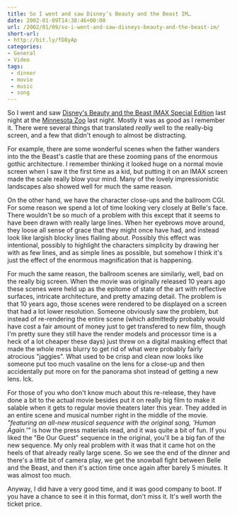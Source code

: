 ```yaml
---
title: So I went and saw Disney’s Beauty and the Beast IM…
date: 2002-01-09T14:38:46+00:00
url: /2002/01/09/so-i-went-and-saw-disneys-beauty-and-the-beast-im/
short-url:
- http://bit.ly/fD8yAp
categories:
- General
- Video
tags:
 - dinner
 - movie
 - music
 - song
---
```

So I went and saw <a href="http://disney.go.com/disneypictures/beautyandthebeast/intro.html">Disney's Beauty and the Beast IMAX Special Edition</a> last night at the <a href="http://www.mnzoo.com/">Minnesota Zoo</a> last night. Mostly it was as good as I remember it. There were several things that translated <i>really</i> well to the really-big screen, and a few that didn't enough to almost be distracting.

For example, there are some wonderful scenes when the father wanders into the the Beast's castle that are these zooming pans of the enormous gothic architecture. I remember thinking it looked huge on a normal movie screen when I saw it the first time as a kid, but putting it on an IMAX screen made the scale really blow your mind. Many of the lovely impressionistic landscapes also showed well for much the same reason.

On the other hand, we have the character close-ups and the ballroom CGI. For some reason we spend a lot of time looking very closely at Belle's face. There wouldn't be so much of a problem with this except that it seems to have been drawn with really large lines. When her eyebrows move around, they loose all sense of grace that they might once have had, and instead look like largish blocky lines flailing about. Possibly this effect was intentional, possibly to highlight the characters simplicity by drawing her with as few lines, and as simple lines as possible, but somehow I think it's just the effect of the enormous magnification that is happening.

For much the same reason, the ballroom scenes are similarly, well, bad on the really big screen. When the movie was originally released 10 years ago these scenes were held up as the epitome of state of the art with reflective surfaces, intricate architecture, and pretty amazing detail. The problem is that 10 years ago, those scenes were rendered to be displayed on a screen that had a lot lower resolution. Someone obviously saw the problem, but instead of re-rendering the entire scene (which admittedly probably would have cost a fair amount of money just to get transfered to new film, though I'm pretty sure they still have the render models and processor time is a heck of a lot cheaper these days) just threw on a digital masking effect that made the whole mess blurry to get rid of what were probably fairly atrocious "jaggies". What used to be crisp and clean now looks like someone put too much vasaline on the lens for a close-up and then accidentally put more on for the panorama shot instead of getting a new lens. Ick.

For those of you who don't know much about this re-release, they have done a bit to the actual movie besides put it on really big film to make it salable when it gets to regular movie theaters later this year. They added in an entire scene and musical number right in the middle of the movie. <i>"featuring an all-new musical sequence with the original song, 'Human Again.'"</i> is how the press materials read, and it was quite a bit of fun. If you liked the "Be Our Guest" sequence in the original, you'll be a big fan of the new sequence. My only real problem with it was that it came hot on the heels of that already really large scene. So we see the end of the dinner and there's a little bit of camera play, we get the snowball fight between Belle and the Beast, and then it's action time once again after barely 5 minutes. It was almost too much.

Anyway, I did have a very good time, and it was good company to boot. If you have a chance to see it in this format, don't miss it. It's well worth the ticket price.